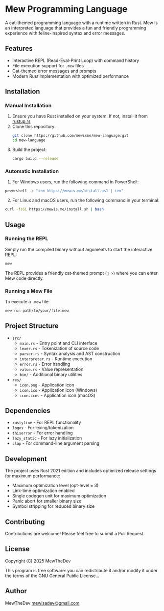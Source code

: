 # Mew Programming Language

A cat-themed programming language with a runtime written in Rust. Mew is an interpreted language that provides a fun and friendly programming experience with feline-inspired syntax and error messages.

## Features

- Interactive REPL (Read-Eval-Print Loop) with command history
- File execution support for `.mew` files
- Cat-themed error messages and prompts
- Modern Rust implementation with optimized performance

## Installation

### Manual Installation

1. Ensure you have Rust installed on your system. If not, install it from [rustup.rs](https://rustup.rs/)
2. Clone this repository:
   ```bash
   git clone https://github.com/mewisme/mew-language.git
   cd mew-language
   ```
3. Build the project:
   ```bash
   cargo build --release
   ```

### Automatic Installation

1. For Windows users, run the following command in PowerShell:
```powershell
powershell -c "irm https://mewis.me/install.ps1 | iex"
```

2. For Linux and macOS users, run the following command in your terminal:
```bash
curl -fsSL https://mewis.me/install.sh | bash
```


## Usage

### Running the REPL

Simply run the compiled binary without arguments to start the interactive REPL:

```bash
mew
```

The REPL provides a friendly cat-themed prompt (`🐾 >`) where you can enter Mew code directly.

### Running a Mew File

To execute a `.mew` file:

```bash
mew run path/to/your/file.mew
```

## Project Structure

- `src/`
  - `main.rs` - Entry point and CLI interface
  - `lexer.rs` - Tokenization of source code
  - `parser.rs` - Syntax analysis and AST construction
  - `interpreter.rs` - Runtime execution
  - `error.rs` - Error handling
  - `value.rs` - Value representation
  - `bin/` - Additional binary utilities
- `res/`
  - `icon.png` - Application icon
  - `icon.ico` - Application icon (Windows)
  - `icon.icns` - Application icon (macOS)

## Dependencies

- `rustyline` - For REPL functionality
- `logos` - For lexing/tokenization
- `thiserror` - For error handling
- `lazy_static` - For lazy initialization
- `clap` - For command-line argument parsing

## Development

The project uses Rust 2021 edition and includes optimized release settings for maximum performance:

- Maximum optimization level (opt-level = 3)
- Link-time optimization enabled
- Single codegen unit for maximum optimization
- Panic abort for smaller binary size
- Symbol stripping for reduced binary size

## Contributing

Contributions are welcome! Please feel free to submit a Pull Request.

## License

Copyright (C) 2025 MewTheDev

This program is free software: you can redistribute it and/or modify it under the terms of the GNU General Public License...

## Author

MewTheDev <mewisadev@gmail.com>
